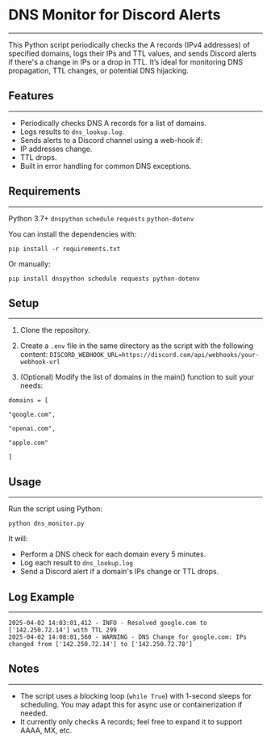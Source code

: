 # DNS Monitor for Discord Alerts
---
This Python script periodically checks the A records (IPv4 addresses) of specified domains, logs their IPs and TTL values, and sends Discord alerts if there's a change in IPs or a drop in TTL. It’s ideal for monitoring DNS propagation, TTL changes, or potential DNS hijacking.

## Features
---
- Periodically checks DNS A records for a list of domains.
- Logs results to `dns_lookup.log`.
- Sends alerts to a Discord channel using a web-hook if:
- IP addresses change.
- TTL drops.
- Built in error handling for common DNS exceptions.

## Requirements
---
Python 3.7+
`dnspython`
`schedule`
`requests`
`python-dotenv`

You can install the dependencies with:

`pip install -r requirements.txt`

Or manually:

`pip install dnspython schedule requests python-dotenv`

## Setup
---
1. Clone the repository.

2. Create a `.env` file in the same directory as the script with the following content:
`DISCORD_WEBHOOK_URL=https://discord.com/api/webhooks/your-webhook-url`

3. (Optional) Modify the list of domains in the main() function to suit your needs:

```
domains = [

"google.com",

"openai.com",

"apple.com"

]
```

## Usage
---
Run the script using Python:

`python dns_monitor.py`

It will:
- Perform a DNS check for each domain every 5 minutes.
- Log each result to `dns_lookup.log`
- Send a Discord alert if a domain's IPs change or TTL drops.

## Log Example

---
```
2025-04-02 14:03:01,412 - INFO - Resolved google.com to ['142.250.72.14'] with TTL 299
2025-04-02 14:08:01,560 - WARNING - DNS Change for google.com: IPs changed from ['142.250.72.14'] to ['142.250.72.78']
```

## Notes
---
- The script uses a blocking loop (`while True`) with 1-second sleeps for scheduling. You may adapt this for async use or containerization if needed.
- It currently only checks A records; feel free to expand it to support AAAA, MX, etc.